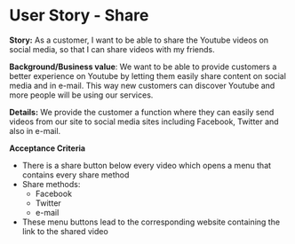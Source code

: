 User Story - Share
=========================

**Story:** As a customer, I want to be able to share the Youtube videos on social media, so that I can share videos with my friends.

**Background/Business value**: We want to be able to provide customers a better experience on Youtube by letting them easily share content on social media and in e-mail. This way new customers can discover Youtube and more people will be using our services.

**Details:** We provide the customer a function where they can easily send videos from our site to social media sites including Facebook, Twitter and also in e-mail.

**Acceptance Criteria**
- There is a share button below every video which opens a menu that contains every share method
- Share methods:
  - Facebook
  - Twitter
  - e-mail
- These menu buttons lead to the corresponding website containing the link to the shared video  

